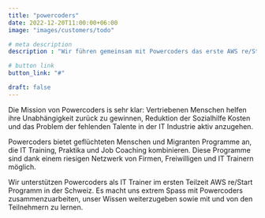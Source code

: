 ```yaml
---
title: "powercoders"
date: 2022-12-20T11:00:00+06:00
image: "images/customers/todo"

# meta description
description : "Wir führen gemeinsam mit Powercoders das erste AWS re/Start Programm in der Schweiz durch."

# button link
button_link: "#"

draft: false
---
```


Die Mission von Powercoders is sehr klar: Vertriebenen Menschen helfen ihre Unabhängigkeit zurück zu gewinnen, Reduktion der Sozialhilfe Kosten und das Problem der fehlenden Talente in der IT Industrie aktiv anzugehen.

Powercoders bietet geflüchteten Menschen und Migranten Programme an, die IT Training, Praktika und Job Coaching kombinieren. Diese Programme sind dank einem riesigen Netzwerk von Firmen, Freiwilligen und IT Trainern möglich.

Wir unterstützen Powercoders als IT Trainer im ersten Teilzeit AWS re/Start Programm in der Schweiz. Es macht uns extrem Spass mit Powercoders zusammenzuarbeiten, unser Wissen weiterzugeben sowie mit und von den Teilnehmern zu lernen.
